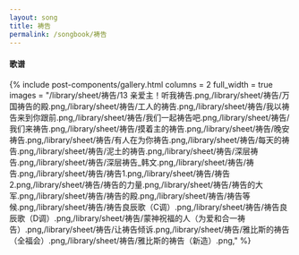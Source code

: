```yaml
---
layout: song
title: 祷告
permalink: /songbook/祷告
---
```


#### 歌谱

{% include post-components/gallery.html
    columns = 2
    full_width = true
    images = "/library/sheet/祷告/13 亲爱主！听我祷告.png,/library/sheet/祷告/万国祷告的殿.png,/library/sheet/祷告/工人的祷告.png,/library/sheet/祷告/我以祷告来到你跟前.png,/library/sheet/祷告/我们一起祷告吧.png,/library/sheet/祷告/我们来祷告.png,/library/sheet/祷告/摸着主的祷告.png,/library/sheet/祷告/晚安祷告.png,/library/sheet/祷告/有人在为你祷告.png,/library/sheet/祷告/每天的祷告.png,/library/sheet/祷告/泥土的祷告.png,/library/sheet/祷告/深层祷告.png,/library/sheet/祷告/深层祷告_韩文.png,/library/sheet/祷告/祷告.png,/library/sheet/祷告/祷告1.png,/library/sheet/祷告/祷告2.png,/library/sheet/祷告/祷告的力量.png,/library/sheet/祷告/祷告的大军.png,/library/sheet/祷告/祷告的殿.png,/library/sheet/祷告/祷告等候.png,/library/sheet/祷告/祷告良辰歌（C调）.png,/library/sheet/祷告/祷告良辰歌（D调）.png,/library/sheet/祷告/蒙神祝福的人（为爱和合一祷告）.png,/library/sheet/祷告/让祷告倾诉.png,/library/sheet/祷告/雅比斯的祷告（全福会）.png,/library/sheet/祷告/雅比斯的祷告（新造）.png,"
%}
